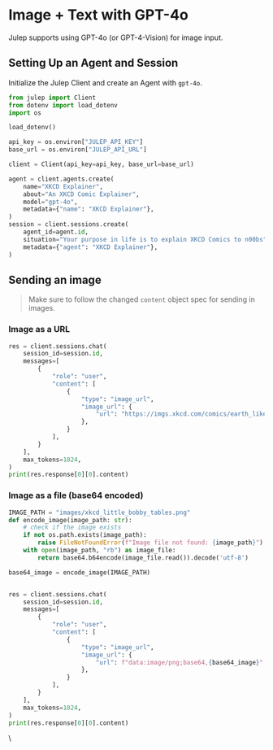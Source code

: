 # Image + Text with GPT-4o

Julep supports using GPT-4o (or GPT-4-Vision) for image input.

## Setting Up an Agent and Session

Initialize the Julep Client and create an Agent with `gpt-4o`.

```python
from julep import Client
from dotenv import load_dotenv
import os

load_dotenv()

api_key = os.environ["JULEP_API_KEY"]
base_url = os.environ["JULEP_API_URL"]

client = Client(api_key=api_key, base_url=base_url)

agent = client.agents.create(
    name="XKCD Explainer",
    about="An XKCD Comic Explainer",
    model="gpt-4o",
    metadata={"name": "XKCD Explainer"},
)
session = client.sessions.create(
    agent_id=agent.id,
    situation="Your purpose in life is to explain XKCD Comics to n00bs",
    metadata={"agent": "XKCD Explainer"},
)
```

## Sending an image

> Make sure to follow the changed `content` object spec for sending in images.

### Image as a URL

```python
res = client.sessions.chat(
    session_id=session.id,
    messages=[
        {
            "role": "user",
            "content": [
                {
                    "type": "image_url",
                    "image_url": {
                        "url": "https://imgs.xkcd.com/comics/earth_like_exoplanet.png"
                    },
                }
            ],
        }
    ],
    max_tokens=1024,
)
print(res.response[0][0].content)
```

### Image as a file (base64 encoded)

```python
IMAGE_PATH = "images/xkcd_little_bobby_tables.png"
def encode_image(image_path: str):
    # check if the image exists
    if not os.path.exists(image_path):
        raise FileNotFoundError(f"Image file not found: {image_path}")
    with open(image_path, "rb") as image_file:
        return base64.b64encode(image_file.read()).decode('utf-8')

base64_image = encode_image(IMAGE_PATH)


res = client.sessions.chat(
    session_id=session.id,
    messages=[
        {
            "role": "user",
            "content": [
                {
                    "type": "image_url",
                    "image_url": {
                        "url": f"data:image/png;base64,{base64_image}"
                    },
                }
            ],
        }
    ],
    max_tokens=1024,
)
print(res.response[0][0].content)
```

\
